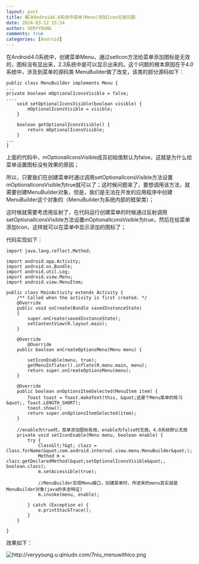 ```yaml
---
layout: post
title: 解决Android4.0系统中菜单(Menu)添加Icon无效问题
date: 2014-03-12 15:54
author: VERYYOUNG
comments: true
categories: [Android]
---
```

在Android4.0系统中，创建菜单Menu，通过setIcon方法给菜单添加图标是无效的，图标没有显出来，2.3系统中是可以显示出来的。这个问题的根本原因在于4.0系统中，涉及到菜单的源码类 MenuBuilder做了改变，该类的部分源码如下：


	public class MenuBuilder implements Menu {
	...
	private boolean mOptionalIconsVisible = false;
	....
	    void setOptionalIconsVisible(boolean visible) {
	        mOptionalIconsVisible = visible;
	    }
	
	    boolean getOptionalIconsVisible() {
	        return mOptionalIconsVisible;
	    }
	...
	}


   上面的代码中，mOptionalIconsVisible成员初始值默认为false，这就是为什么给菜单设置图标没有效果的原因；

  所以，只要我们在创建菜单时通过调用setOptionalIconsVisible方法设置mOptionalIconsVisible为true就可以了；这时候问题来了，要想调用该方法，就需要创建MenuBuilder对象，但是，我们是无法在开发的应用程序中创建MenuBuilder这个对象的（MenuBuilder为系统内部的框架类）；


   这时候就需要考虑用反射了，在代码运行创建菜单的时候通过反射调用setOptionalIconsVisible方法设置mOptionalIconsVisible为true，然后在给菜单添加Icon，这样就可以在菜单中显示添加的图标了；


  代码实现如下：

	
	import java.lang.reflect.Method;
	
	import android.app.Activity;
	import android.os.Bundle;
	import android.util.Log;
	import android.view.Menu;
	import android.view.MenuItem;
	
	public class MainActivity extends Activity {
	    /** Called when the activity is first created. */
	    @Override
	    public void onCreate(Bundle savedInstanceState)
	    {
	        super.onCreate(savedInstanceState);
	        setContentView(R.layout.main);
	    }
	
		@Override
		    @Override
	    public boolean onCreateOptionsMenu(Menu menu) {
	
	        setIconEnable(menu, true);
	        getMenuInflater().inflate(R.menu.main, menu);
	        return super.onCreateOptionsMenu(menu);
	    }
	
	    @Override
	    public boolean onOptionsItemSelected(MenuItem item) {
	        Toast toast = Toast.makeText(this, &quot;这是个Menu菜单的练习&quot;, Toast.LENGTH_SHORT);
	        toast.show();
	        return super.onOptionsItemSelected(item);
	    }
	
	    //enable为true时，菜单添加图标有效，enable为false时无效。4.0系统默认无效
	    private void setIconEnable(Menu menu, boolean enable) {
	        try {
	            Class&lt;?&gt; clazz = Class.forName(&quot;com.android.internal.view.menu.MenuBuilder&quot;);
	            Method m = clazz.getDeclaredMethod(&quot;setOptionalIconsVisible&quot;, boolean.class);
	            m.setAccessible(true);
	
	            //MenuBuilder实现Menu接口，创建菜单时，传进来的menu其实就是MenuBuilder对象(java的多态特征)
	            m.invoke(menu, enable);
	
	        } catch (Exception e) {
	            e.printStackTrace();
	        }
	    }
	
	}



效果如下：

<img src="http://veryyoung.u.qiniudn.com/7niu_menuwithico.png" alt="http://veryyoung.u.qiniudn.com/7niu_menuwithico.png" />



